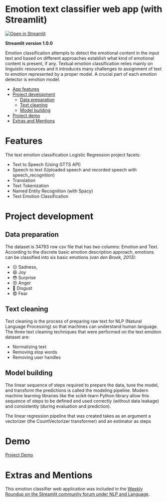# Emotion text classifier web app (with Streamlit)
[![Open in Streamlit](https://static.streamlit.io/badges/streamlit_badge_black_white.svg)](https://share.streamlit.io/nainiayoub/emotion-classifier-web-app/main/app.py)

**Streamlit version 1.0.0** 

Emotion classification attempts to detect the emotional content in the input text and based on different approaches establish what kind of emotional content is present, if any. Textual emotion classification relies mainly on linguistic resources and it introduces many challenges to assignment of text to emotion represented by a proper model. A crucial part of each emotion detector is emotion model.

* [App features](#features)
* [Project development](#project-development)
  * [Data preparation](#data-preparation)
  * [Text cleaning](#text-cleaning)
  * [Model building](#model-building)
* [Project demo](#demo)
* [Extras and Mentions](#extras-and-mentions)   

# Features
The text emotion classification Logistic Regression project facets:

* Text to Speech (Using GTTS API) 
* Speech to text (Uploaded speech and recorded speech with speech_recognition)
* Translation 
* Text Tokenization
* Named Entity Recognition (with Spacy) 
* Text Emotion Classification

# Project development
## Data preparation
The dataset is 34793 row csv file that has two columns: Emotion and Text. According to the discrete basic emotion description approach, emotions can be classified into six basic emotions _(van den Broek, 2013)_: 
* :frowning_face: Sadness, 
* :smile: Joy 
* :flushed: Surprise
* :angry: Anger
* :vomiting_face: Disgust
* :fearful: Fear 

## Text cleaning
Text cleaning is the process of preparing raw text for NLP (Natural Language Processing) so that machines can understand human language. 
The three text cleaning techniques that were performed on the text emotion dataset are: 
* Normalizing text 
* Removing stop words 
* Removing user handles

## Model building
The linear sequence of steps required to prepare the data, tune the model, and transform the predictions is called the modeling pipeline. Modern machine learning libraries like the scikit-learn Python library allow this sequence of steps to be defined and used correctly (without data leakage) and consistently (during evaluation and prediction). 

The linear regression pipeline that was created takes as an argument a vectorizer (the CountVectorizer transformer) and an estimator as steps 

# Demo
[Project Demo](https://user-images.githubusercontent.com/50157142/136587178-028af373-503e-4b25-a107-196260630448.mp4)

# Extras and Mentions
This emotion classifier web application was included in the [Weekly Roundup on the Streamlit community forum under NLP and Language](https://discuss.streamlit.io/t/weekly-roundup-new-docs-site-clean-speech-audio-leafmap-apps-and-more/18094#nlp-and-language-7).
